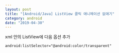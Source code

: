 ```yaml
---
layout: post
title: "[Android/Java] ListView 클릭 애니메이션 없애기"
category: android
date: "2019-04-30"
---
```


xml 안의 ListView에 다음 옵션 추가
```xml
android:listSelector="@android:color/transparent"
```